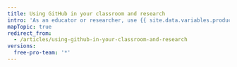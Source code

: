 ```yaml
---
title: Using GitHub in your classroom and research
intro: 'As an educator or researcher, use {{ site.data.variables.product.prodname_dotcom }} to collaborate on your work in a classroom, student or research group, and more.'
mapTopic: true
redirect_from:
  - /articles/using-github-in-your-classroom-and-research
versions:
  free-pro-team: '*'
---
```


